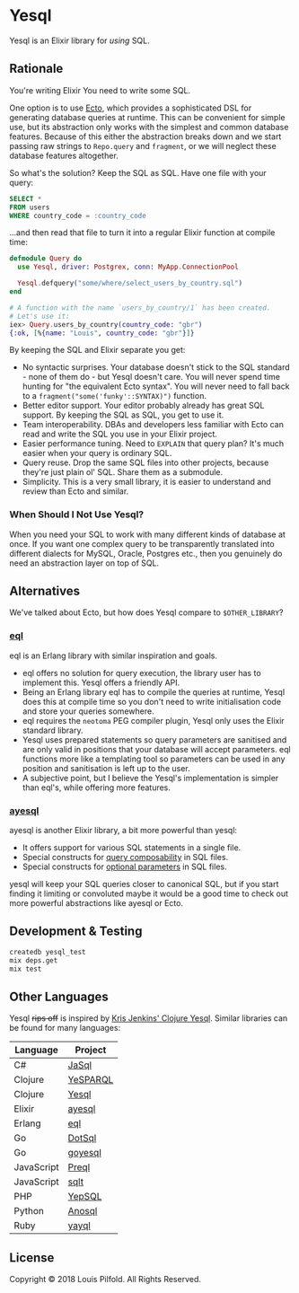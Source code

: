 # Yesql

Yesql is an Elixir library for _using_ SQL.

## Rationale

You're writing Elixir You need to write some SQL.

One option is to use [Ecto](https://github.com/elixir-ecto/ecto/),
which provides a sophisticated DSL for generating database queries at
runtime. This can be convenient for simple use, but its abstraction
only works with the simplest and common database features. Because of
this either the abstraction breaks down and we start passing raw strings
to `Repo.query` and `fragment`, or we will neglect these database
features altogether.

So what's the solution? Keep the SQL as SQL. Have one file with your
query:

``` sql
SELECT *
FROM users
WHERE country_code = :country_code
```

...and then read that file to turn it into a regular Elixir function at
compile time:

```elixir
defmodule Query do
  use Yesql, driver: Postgrex, conn: MyApp.ConnectionPool

  Yesql.defquery("some/where/select_users_by_country.sql")
end

# A function with the name `users_by_country/1` has been created.
# Let's use it:
iex> Query.users_by_country(country_code: "gbr")
{:ok, [%{name: "Louis", country_code: "gbr"}]}
```

By keeping the SQL and Elixir separate you get:

- No syntactic surprises. Your database doesn't stick to the SQL
  standard - none of them do - but Yesql doesn't care. You will
  never spend time hunting for "the equivalent Ecto syntax". You will
  never need to fall back to a `fragment("some('funky'::SYNTAX)")` function.
- Better editor support. Your editor probably already has great SQL
  support. By keeping the SQL as SQL, you get to use it.
- Team interoperability. DBAs and developers less familiar with Ecto can
  read and write the SQL you use in your Elixir project.
- Easier performance tuning. Need to `EXPLAIN` that query plan? It's
  much easier when your query is ordinary SQL.
- Query reuse. Drop the same SQL files into other projects, because
  they're just plain ol' SQL. Share them as a submodule.
- Simplicity. This is a very small library, it is easier to understand
  and review than Ecto and similar.


### When Should I Not Use Yesql?

When you need your SQL to work with many different kinds of
database at once. If you want one complex query to be transparently
translated into different dialects for MySQL, Oracle, Postgres etc.,
then you genuinely do need an abstraction layer on top of SQL.


## Alternatives

We've talked about Ecto, but how does Yesql compare to `$OTHER_LIBRARY`?

### [eql](https://github.com/artemeff/eql)

eql is an Erlang library with similar inspiration and goals.

- eql offers no solution for query execution, the library user has to
  implement this. Yesql offers a friendly API.
- Being an Erlang library eql has to compile the queries at runtime, Yesql
  does this at compile time so you don't need to write initialisation code and
  store your queries somewhere.
- eql requires the `neotoma` PEG compiler plugin, Yesql only uses the Elixir
  standard library.
- Yesql uses prepared statements so query parameters are sanitised and are
  only valid in positions that your database will accept parameters. eql
  functions more like a templating tool so parameters can be used in any
  position and sanitisation is left up to the user.
- A subjective point, but I believe the Yesql's implementation is simpler than
  eql's, while offering more features.

### [ayesql](https://github.com/alexdesousa/ayesql)

ayesql is another Elixir library, a bit more powerful than yesql:

- It offers support for various SQL statements in a single file.
- Special constructs for [query composability](https://hexdocs.pm/ayesql/readme.html#query-composition) in SQL files.
- Special constructs for [optional parameters](https://hexdocs.pm/ayesql/readme.html#optional-parameters) in SQL files.

yesql will keep your SQL queries closer to canonical SQL, but if you start finding
it limiting or convoluted maybe it would be a good time to check out more powerful
abstractions like ayesql or Ecto.

## Development & Testing

```sh
createdb yesql_test
mix deps.get
mix test
```


## Other Languages

Yesql ~~rips off~~ is inspired by [Kris Jenkins' Clojure Yesql](https://github.com/krisajenkins/yesql).
Similar libraries can be found for many languages:

| Language   | Project                                            |
| ---        | ---                                                |
| C#         | [JaSql](https://bitbucket.org/rick/jasql)          |
| Clojure    | [YeSPARQL](https://github.com/joelkuiper/yesparql) |
| Clojure    | [Yesql](https://github.com/krisajenkins/yesql)     |
| Elixir     | [ayesql](https://github.com/alexdesousa/ayesql)    |
| Erlang     | [eql](https://github.com/artemeff/eql)             |
| Go         | [DotSql](https://github.com/gchaincl/dotsql)       |
| Go         | [goyesql](https://github.com/nleof/goyesql)        |
| JavaScript | [Preql](https://github.com/NGPVAN/preql)           |
| JavaScript | [sqlt](https://github.com/eugeneware/sqlt)         |
| PHP        | [YepSQL](https://github.com/LionsHead/YepSQL)      |
| Python     | [Anosql](https://github.com/honza/anosql)          |
| Ruby       | [yayql](https://github.com/gnarmis/yayql)          |


## License

Copyright © 2018 Louis Pilfold. All Rights Reserved.
